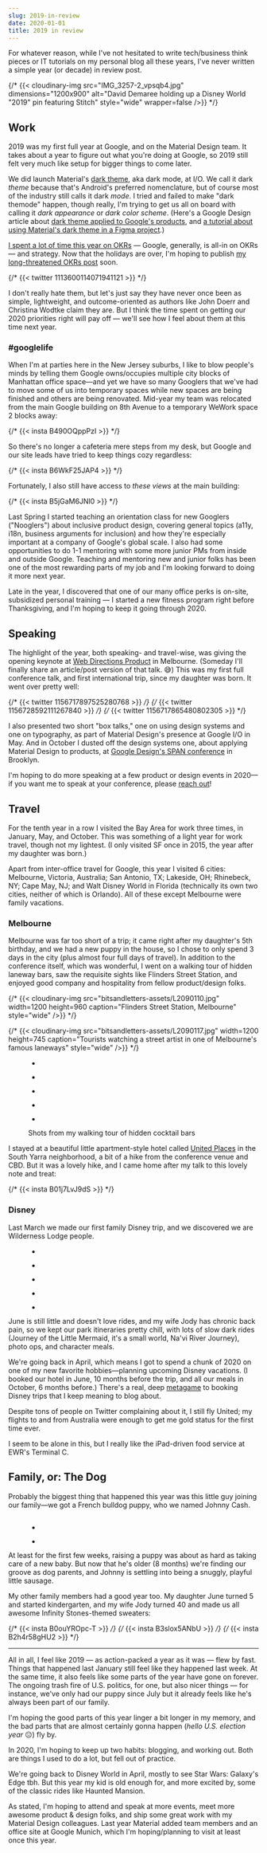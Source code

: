 ```yaml
---
slug: 2019-in-review
date: 2020-01-01
title: 2019 in review
---
```


For whatever reason, while I've not hesitated to write tech/business think pieces or IT tutorials on my personal blog all these years, I've never written a simple year (or decade) in review post.

{/* {{< cloudinary-img src="IMG_3257-2_vpsqb4.jpg" dimensions="1200x900" alt="David Demaree holding up a Disney World &quot;2019&quot; pin featuring Stitch" style="wide" wrapper=false />}} */}

## Work

2019 was my first full year at Google, and on the Material Design team. It takes about a year to figure out what you're doing at Google, so 2019 still felt very much like setup for bigger things to come later.

We did launch Material's <a href="https://material.io/design/color/dark-theme.html">dark theme</a>, aka dark mode, at I/O. We call it dark <em>theme</em> because that's Android's preferred nomenclature, but of course most of the industry still calls it dark <em>mode</em>. I tried and failed to make "dark themode" happen, though really, I'm trying to get us all on board with calling it <em>dark appearance</em> or <em>dark color scheme</em>. (Here's a Google Design article about <a href="https://design.google/library/material-design-dark-theme/">dark theme applied to Google's products</a>, and <a href="https://codelabs.developers.google.com/codelabs/design-material-darktheme/#0">a tutorial about using Material's dark theme in a Figma project</a>.)

<a href="https://twitter.com/search?q=from%3Addemaree%20OKRs">I spent a lot of time this year on OKRs</a> — Google, generally, is all-in on OKRs — and strategy. Now that the holidays are over, I'm hoping to publish <a href="https://twitter.com/ddemaree/status/1201315956393422848?s=20">my long-threatened OKRs post</a> soon.

{/* {{< twitter 1113600114071941121 >}} */}

I don't really hate them, but let's just say they have never once been as simple, lightweight, and outcome-oriented as authors like John Doerr and Christina Wodtke claim they are. But I think the time spent on getting our 2020 priorities right will pay off — we'll see how I feel about them at this time next year.

### #googlelife

When I'm at parties here in the New Jersey suburbs, I like to blow people's minds by telling them Google owns/occupies multiple city blocks of Manhattan office space—and yet we have so many Googlers that we've had to move some of us into temporary spaces while new spaces are being finished and others are being renovated. Mid-year my team was relocated from the main Google building on 8th Avenue to a temporary WeWork space 2 blocks away:

{/* {{< insta B490OQppPzI >}} */}

So there's no longer a cafeteria mere steps from my desk, but Google and our site leads have tried to keep things cozy regardless:

{/* {{< insta B6WkF25JAP4 >}} */}

Fortunately, I also still have access to <em>these views</em> at the main building:

{/* {{< insta B5jGaM6JNl0 >}} */}

Last Spring I started teaching an orientation class for new Googlers ("Nooglers") about inclusive product design, covering general topics (a11y, i18n, business arguments for inclusion) and how they're especially important at a company of Google's global scale. I also had some opportunities to do 1-1 mentoring with some more junior PMs from inside and outside Google. Teaching and mentoring new and junior folks has been one of the most rewarding parts of my job and I'm looking forward to doing it more next year.

Late in the year, I discovered that one of our many office perks is on-site, subsidized personal training —&nbsp;I started a new fitness program right before Thanksgiving, and I'm hoping to keep it going through 2020.

## Speaking

The highlight of the year, both speaking- and travel-wise, was giving the opening keynote at <a href="https://webdirections.org/product19/">Web Directions Product</a> in Melbourne. (Someday I'll finally share an article/post version of that talk. 😅) This was my first full conference talk, and first international trip, since my daughter was born. It went over pretty well:

{/* {{< twitter 1156717897525280768 >}} */}
{/* {{< twitter 1156728592111267840 >}} */}
{/* {{< twitter 1156717865480802305 >}} */}

I also presented two short "box talks," one on using design systems and one on typography, as part of Material Design's presence at Google I/O in May. And in October I dusted off the design systems one, about applying Material Design to products, at <a href="https://design.google/library/span2019/">Google Design's SPAN conference</a> in Brooklyn.

I'm hoping to do more speaking at a few product or design events in 2020—if you want me to speak at your conference, please <a href="mailto:david@demaree.me">reach out</a>!

## Travel

For the tenth year in a row I visited the Bay Area for work three times, in January, May, and October. This was something of a light year for work travel, though not my lightest. (I only visited SF once in 2015, the year after my daughter was born.)

Apart from inter-office travel for Google, this year I visited 6 cities: Melbourne, Victoria, Australia; San Antonio, TX; Lakeside, OH; Rhinebeck, NY; Cape May, NJ; and Walt Disney World in Florida (technically its own two cities, neither of which is Orlando). All of these except Melbourne were family vacations.

### Melbourne

Melbourne was far too short of a trip; it came right after my daughter's 5th birthday, and we had a new puppy in the house, so I chose to only spend 3 days in the city (plus almost four full days of travel). In addition to the conference itself, which was wonderful, I went on a walking tour of hidden laneway bars, saw the requisite sights like Flinders Street Station, and enjoyed good company and hospitality from fellow product/design folks.

{/* {{< cloudinary-img src="bitsandletters-assets/L2090110.jpg" width=1200 height=960 caption="Flinders Street Station, Melbourne" style="wide" />}} */}

{/* {{< cloudinary-img src="bitsandletters-assets/L2090117.jpg" width=1200 height=745 caption="Tourists watching a street artist in one of Melbourne's famous laneways" style="wide" />}} */}

<figure class="wp-block-gallery columns-3 is-cropped wide-width"><ul class="blocks-gallery-grid flex flex-wrap"><li class="blocks-gallery-item w-1/3"><figure><img src="https://bitsandletters.club/wp-content/uploads/2020/01/L2090133-1024x1024.jpg" alt="" data-id="59" data-link="https://bitsandletters.club/?attachment_id=59" class="wp-image-59"/></figure></li><li class="blocks-gallery-item w-1/3"><figure><img src="https://bitsandletters.club/wp-content/uploads/2020/01/L2090144-1024x683.jpg" alt="" data-id="60" data-link="https://bitsandletters.club/?attachment_id=60" class="wp-image-60"/></figure></li><li class="blocks-gallery-item"><figure><img src="https://bitsandletters.club/wp-content/uploads/2020/01/L2090127-1024x819.jpg" alt="" data-id="62" data-link="https://bitsandletters.club/?attachment_id=62" class="wp-image-62"/></figure></li><li class="blocks-gallery-item"><figure><img src="https://bitsandletters.club/wp-content/uploads/2020/01/L2090164-1024x732.jpg" alt="" data-id="61" data-link="https://bitsandletters.club/?attachment_id=61" class="wp-image-61"/></figure></li><li class="blocks-gallery-item"><figure><img src="https://bitsandletters.club/wp-content/uploads/2020/01/IMG_1581-819x1024.jpg" alt="" data-id="63" data-full-url="https://bitsandletters.club/wp-content/uploads/2020/01/IMG_1581.jpg" data-link="https://bitsandletters.club/?attachment_id=63" class="wp-image-63"/></figure></li></ul><figcaption class="blocks-gallery-caption">Shots from my walking tour of hidden cocktail bars</figcaption></figure>

I stayed at a beautiful little apartment-style hotel called <a href="http://unitedplaces.com.au/">United Places</a> in the South Yarra neighborhood, a bit of a hike from the conference venue and CBD. But it was a lovely hike, and I came home after my talk to this lovely note and treat:

{/* {{< insta B01j7LvJ9dS >}} */}

### Disney

Last March we made our first family Disney trip, and we discovered we are Wilderness Lodge people.

<figure class="wp-block-gallery columns-3 is-cropped wide-width"><ul class="blocks-gallery-grid"><li class="blocks-gallery-item"><figure><img src="https://bitsandletters.club/wp-content/uploads/2020/01/2e824696-5ab4-4098-97d7-bc8a68471509-683x1024.jpg" alt="" data-id="43" data-full-url="https://bitsandletters.club/wp-content/uploads/2020/01/2e824696-5ab4-4098-97d7-bc8a68471509.jpg" data-link="https://bitsandletters.club/?attachment_id=43" class="wp-image-43"/></figure></li><li class="blocks-gallery-item"><figure><img src="https://bitsandletters.club/wp-content/uploads/2020/01/8c34b923-3825-4cf4-ae87-4c72623b26af-683x1024.jpg" alt="" data-id="44" data-full-url="https://bitsandletters.club/wp-content/uploads/2020/01/8c34b923-3825-4cf4-ae87-4c72623b26af.jpg" data-link="https://bitsandletters.club/?attachment_id=44" class="wp-image-44"/></figure></li><li class="blocks-gallery-item"><figure><img src="https://bitsandletters.club/wp-content/uploads/2020/01/8e663344-d644-4ea0-9d7a-90a300a77fb7-1024x925.jpg" alt="" data-id="45" data-full-url="https://bitsandletters.club/wp-content/uploads/2020/01/8e663344-d644-4ea0-9d7a-90a300a77fb7.jpg" data-link="https://bitsandletters.club/?attachment_id=45" class="wp-image-45"/></figure></li><li class="blocks-gallery-item"><figure><img src="https://bitsandletters.club/wp-content/uploads/2020/01/DSC00215-1024x765.jpg" alt="" data-id="46" data-full-url="https://bitsandletters.club/wp-content/uploads/2020/01/DSC00215.jpg" data-link="https://bitsandletters.club/?attachment_id=46" class="wp-image-46"/></figure></li><li class="blocks-gallery-item"><figure><img src="https://bitsandletters.club/wp-content/uploads/2020/01/DSC00397-1024x849.jpg" alt="" data-id="47" data-full-url="https://bitsandletters.club/wp-content/uploads/2020/01/DSC00397.jpg" data-link="https://bitsandletters.club/?attachment_id=47" class="wp-image-47"/></figure></li></ul></figure>

June is still little and doesn't love rides, and my wife Jody has chronic back pain, so we kept our park itineraries pretty chill, with lots of slow dark rides (Journey of the Little Mermaid, it's a small world, Na'vi River Journey), photo ops, and character meals.

We're going back in April, which means I got to spend a chunk of 2020 on one of my new favorite hobbies—planning upcoming Disney vacations. (I booked our hotel in June, 10 months before the trip, and all our meals in October, 6 months before.) There's a real, deep <a href="https://en.wikipedia.org/wiki/Metagaming">metagame</a> to booking Disney trips that I keep meaning to blog about.

Despite tons of people on Twitter complaining about it, I still fly United; my flights to and from Australia were enough to get me gold status for the first time ever. 

I seem to be alone in this, but I really like the iPad-driven food service at EWR's Terminal C.

## Family, or: The Dog

Probably the biggest thing that happened this year was this little guy joining our family—we got a French bulldog puppy, who we named Johnny Cash.

<figure class="wp-block-image size-large"><img src="https://bitsandletters.club/wp-content/uploads/2020/01/IMG_1505-819x1024.jpg" alt="" class="wp-image-51"/></figure>

<figure class="wp-block-gallery columns-2 is-cropped"><ul class="blocks-gallery-grid"><li class="blocks-gallery-item"><figure><img src="https://bitsandletters.club/wp-content/uploads/2020/01/IMG_0320-1024x1024.jpg" alt="" data-id="50" data-link="https://bitsandletters.club/?attachment_id=50" class="wp-image-50"/></figure></li><li class="blocks-gallery-item"><figure><img src="https://bitsandletters.club/wp-content/uploads/2020/01/L2070624-768x1024.jpg" alt="" data-id="52" data-full-url="https://bitsandletters.club/wp-content/uploads/2020/01/L2070624.jpg" data-link="https://bitsandletters.club/?attachment_id=52" class="wp-image-52"/></figure></li></ul></figure>

At least for the first few weeks, raising a puppy was about as hard as taking care of a new baby. But now that he's older (8 months) we're finding our groove as dog parents, and Johnny is settling into being a snuggly, playful little sausage.

My other family members had a good year too. My daughter June turned 5 and started kindergarten, and my wife Jody turned 40 and made us all awesome Infinity Stones-themed sweaters:

{/* {{< insta B0ouYROpc-T >}} */}
{/* {{< insta B3slox5ANbU >}} */}
{/* {{< insta B2h4r58gHU2 >}} */}

<hr class="wp-block-separator"/>

All in all, I feel like 2019 —&nbsp;as action-packed a year as it was — flew by fast. Things that happened last January still feel like they happened last week. At the same time, it also feels like some parts of the year have gone on forever. The ongoing trash fire of U.S. politics, for one, but also nicer things — for instance, we've only had our puppy since July but it already feels like he's always been part of our family.

I'm hoping the good parts of this year linger a bit longer in my memory, and the bad parts that are almost certainly gonna happen (<em>hello U.S. election year</em> 😑) fly by.

In 2020, I'm hoping to keep up two habits: blogging, and working out. Both are things I used to do a lot, but fell out of practice.

We're going back to Disney World in April, mostly to see Star Wars: Galaxy's Edge tbh. But this year my kid is old enough for, and more excited by, some of the classic rides like Haunted Mansion.

As stated, I'm hoping to attend and speak at more events, meet more awesome product &amp; design folks, and ship some great work with my Material Design colleagues. Last year Material added team members and an office site at Google Munich, which I'm hoping/planning to visit at least once this year.